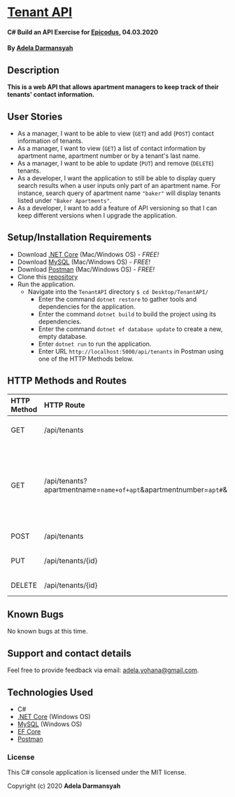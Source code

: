 # [Tenant API](https://github.com/ayohana/TenantAPI.git/)

#### C# Build an API Exercise for [Epicodus](https://www.epicodus.com/), 04.03.2020

#### By [**Adela Darmansyah**](https://ayohana.github.io/portfolio/)

## Description

**This is a web API that allows apartment managers to keep track of their tenants' contact information.**

## User Stories

* As a manager, I want to be able to view (`GET`) and add (`POST`) contact information of tenants.
* As a manager, I want to view (`GET`) a list of contact information by apartment name, apartment number or by a tenant's last name.
* As a manager, I want to be able to update (`PUT`) and remove (`DELETE`) tenants.
* As a developer, I want the application to still be able to display query search results when a user inputs only part of an apartment name. For instance, search query of apartment name `"baker"` will display tenants listed under `"Baker Apartments"`.
* As a developer, I want to add a feature of API versioning so that I can keep different versions when I upgrade the application.

## Setup/Installation Requirements

* Download [.NET Core](https://www.learnhowtoprogram.com/c-and-net/getting-started-with-c/installing-c-and-net) (Mac/Windows OS) - _FREE!_
* Download [MySQL](https://www.learnhowtoprogram.com/c-and-net/getting-started-with-c/installing-and-configuring-mysql) (Mac/Windows OS) - _FREE!_
* Download [Postman](https://www.postman.com/downloads/) (Mac/Windows OS) - _FREE!_
* Clone this [repository](https://github.com/ayohana/TenantAPI.git/)
* Run the application.
  * Navigate into the `TenantAPI` directory `$ cd Desktop/TenantAPI/`
    * Enter the command `dotnet restore` to gather tools and dependencies for the application.
    * Enter the command `dotnet build` to build the project using its dependencies.
    * Enter the command `dotnet ef database update` to create a new, empty database. 
    * Enter `dotnet run` to run the application.
    * Enter URL `http://localhost:5000/api/tenants` in Postman using one of the HTTP Methods below.
    
## HTTP Methods and Routes

| HTTP Method | HTTP Route | Input | Output |
| :---------- | :--------- | :---- | :----- |
| GET | /api/tenants | N/A | View a list of all tenants |
| GET | /api/tenants?apartmentname=`name+of+apt`&apartmentnumber=`apt#`&lastname=`last+name` | Insert search query values to HTTP route  | View a list of tenants by apartment name, apartment number and/or last name. |
| POST | /api/tenants | JSON body | Create a new tenant |
| PUT | /api/tenants/{id} | JSON body | Edit information on a tenant |
| DELETE | /api/tenants/{id} | N/A | Remove a tenant |

## Known Bugs

No known bugs at this time.

## Support and contact details

Feel free to provide feedback via email: adela.yohana@gmail.com.

## Technologies Used

* C#
* [.NET Core](https://dotnet.microsoft.com/download/dotnet-core/) (Windows OS)
* [MySQL](https://dev.mysql.com/downloads/file/?id=484919) (Windows OS)
* [EF Core](https://github.com/PomeloFoundation/Pomelo.EntityFrameworkCore.MySql)
* [Postman](https://www.postman.com/downloads/)

### License

This C# console application is licensed under the MIT license.

Copyright (c) 2020 **Adela Darmansyah**